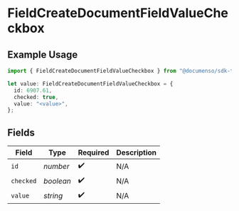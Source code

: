 # FieldCreateDocumentFieldValueCheckbox

## Example Usage

```typescript
import { FieldCreateDocumentFieldValueCheckbox } from "@documenso/sdk-typescript/models/operations";

let value: FieldCreateDocumentFieldValueCheckbox = {
  id: 6907.61,
  checked: true,
  value: "<value>",
};
```

## Fields

| Field              | Type               | Required           | Description        |
| ------------------ | ------------------ | ------------------ | ------------------ |
| `id`               | *number*           | :heavy_check_mark: | N/A                |
| `checked`          | *boolean*          | :heavy_check_mark: | N/A                |
| `value`            | *string*           | :heavy_check_mark: | N/A                |